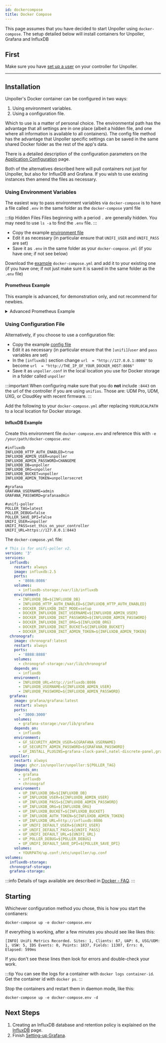 ```yaml
---
id: dockercompose
title: Docker Compose
---
```


This page assumes that you have decided to start Unpoller using `docker-compose`.
The setup detailed below will install containers for Unpoller, Grafana and InfluxDB

## First

Make sure you have [set up a user](controllerlogin) on your controller for Unpoller. 

---

## Installation

Unpoller's Docker container can be configured in two ways:

1. Using environment variables.
1. Using a configuration file.

Which to use is a matter of personal choice. The environmental path has the advantage that
all settings are in one place (albeit a hidden file, and one where all information is available
to all containers). The config file method has the advantage that Unpoller specific
settings can be saved in the same shared Docker folder as the rest of the app's data.

There is a detailed description of the configuration parameters on the
[Application Configuration](../install/configuration) page.

Both of the alternatives described here will pull containers not just for Unpoller,
but also for InfluxDB and Grafana. If you wish to use existing instances then amend the files as necessary.

### Using Environment Variables

The easiest way to pass environment variables via `docker-compose` is to have a
file called `.env` in the same folder as the `docker-compose` yaml file

:::tip Hidden Files
Files beginning with a period `.` are generally hidden. You may need to use `ls -a` to find the `.env` file.
:::

- Copy the example [environment file](https://github.com/unpoller/unpoller/blob/master/init/docker/docker-compose.env.example)
- Edit it as necessary (in particular ensure that `UNIFI_USER` and `UNIFI_PASS` are set)
- Save it as `.env` in the same folder as your `docker-compose.yml` (if you have one; if not see below)

Download the [example](https://github.com/unpoller/unpoller/blob/master/init/docker/docker-compose.yml)
`docker-compose.yml` and add it to your existing one (if you have one; if not just make sure it is
saved in the same folder as the `.env` file)

#### Prometheus Example

This example is advanced, for demonstration only, and not recommend for newbies.

<details>
  <summary>Advanced Prometheus Example</summary>

---

The following example illustrates launching Grafana, Prometheus and Unpoller with docker compose.
This does not utilize a `.env` file nor a configuration file and instead puts all the env variables
directly into the docker-compose file.
This still requires a [Prometheus configuration](../dependencies/prometheus) to scrape Poller.

:::note
This is a [community provided](https://github.com/unpoller/unpoller/issues/309#issuecomment-796870916)
example.
:::

```yaml
version: '3'
services:
  prometheus:
    image: prom/prometheus:latest
    restart: unless-stopped
    ports:
      - '9090:9090'
    volumes:
      - /root/prometheus:/etc/prometheus
      - prometheus-data:/prometheus
  grafana:
    image: grafana/grafana:latest
    restart: unless-stopped
    ports:
      - '3000:3000'
    volumes:
      - grafana-storage:/var/lib/grafana
    depends_on:
      - prometheus
    environment:
      - GF_SECURITY_ADMIN_USER=admin
      - GF_SECURITY_ADMIN_PASSWORD=admin123
      - GF_INSTALL_PLUGINS=grafana-clock-panel,natel-discrete-panel,grafana-piechart-panel
  unpoller:
    image: ghcr.io/unpoller/unpoller:latest
    restart: unless-stopped
    ports:
      - '9130:9130'
    container_name: unpoller
    environment:
      UP_INFLUXDB_DISABLE="true"
      UP_POLLER_DEBUG="false"
      UP_UNIFI_DYNAMIC="false"
      UP_PROMETHEUS_HTTP_LISTEN=0.0.0.0:9130
      UP_PROMETHEUS_NAMESPACE=unifipoller
      UP_UNIFI_CONTROLLER_0_PASS=unifipoller123
      UP_UNIFI_CONTROLLER_0_SAVE_ALARMS="true"
      UP_UNIFI_CONTROLLER_0_SAVE_ANOMALIES="true"
      UP_UNIFI_CONTROLLER_0_SAVE_DPI="true"
      UP_UNIFI_CONTROLLER_0_SAVE_EVENTS="true"
      UP_UNIFI_CONTROLLER_0_SAVE_IDS="true"
      UP_UNIFI_CONTROLLER_0_SAVE_SITES="true"
      UP_UNIFI_CONTROLLER_0_URL=https://192.168.14.250:8443
      UP_UNIFI_CONTROLLER_0_USER=unifipoller

volumes:
  grafana-storage:
  prometheus-data:
```
</details>

### Using Configuration File

Alternatively, if you choose to use a configuration file:

- Copy the example [config file](https://github.com/unpoller/unpoller/blob/master/examples/up.conf.example)
- Edit it as necessary (in particular ensure that the `[unifi]`/`user` and `pass` variables are set)
- In the `[influxdb]` section change ``url  = "http://127.0.0.1:8086"`` to become
  `url  = "http://THE_IP_OF_YOUR_DOCKER_HOST:8086"`
- Save it as `unpoller.conf` in the local location you use for Docker storage in a
  folder called `unpoller`

:::important
When configuring make sure that you do **not** include `:8443` on the url of the controller
if you are using `unifios`. Those are: UDM Pro, UDM, UXG, or CloudKey with recent firmware.
:::

Add the following to your `docker-compose.yml` after replacing `YOURLOCALPATH`
to a local location for Docker storage.

#### InfluxDB Example

Create this environment file `docker-compose.env` and reference this with `-e /your/path/docker-compose.env`:

```text
#influxdb
INFLUXDB_HTTP_AUTH_ENABLED=true
INFLUXDB_ADMIN_USER=unpoller
INFLUXDB_ADMIN_PASSWORD=CHANGEME
INFLUXDB_DB=unpoller
INFLUXDB_ORG=unpoller
INFLUXDB_BUCKET=unpoller
INFLUXDB_ADMIN_TOKEN=unpollersecret

#grafana
GRAFANA_USERNAME=admin
GRAFANA_PASSWORD=grafanaadmin

#unifi-poller
POLLER_TAG=latest
POLLER_DEBUG=false
POLLER_SAVE_DPI=false
UNIFI_USER=unpoller
UNIFI_PASS=set_this_on_your_controller
UNIFI_URL=https://127.0.0.1:8443
```

The `docker-compose.yml` file: 

```yaml
# This is for unifi-poller v2.
version: '3'
services:
  influxdb:
    restart: always
    image: influxdb:2.5
    ports:
      - '8086:8086'
    volumes:
      - influxdb-storage:/var/lib/influxdb
    environment:
      - INFLUXDB_DB=${INFLUXDB_DB}
      - INFLUXDB_HTTP_AUTH_ENABLED=${INFLUXDB_HTTP_AUTH_ENABLED}
      - DOCKER_INFLUXDB_INIT_MODE=setup
      - DOCKER_INFLUXDB_INIT_USERNAME=${INFLUXDB_ADMIN_USER}
      - DOCKER_INFLUXDB_INIT_PASSWORD=${INFLUXDB_ADMIN_PASSWORD}
      - DOCKER_INFLUXDB_INIT_ORG=${INFLUXDB_ORG}
      - DOCKER_INFLUXDB_INIT_BUCKET=${INFLUXDB_BUCKET}
      - DOCKER_INFLUXDB_INIT_ADMIN_TOKEN=${INFLUXDB_ADMIN_TOKEN}
  chronograf:
    image: chronograf:latest
    restart: always
    ports:
      - '8888:8888'
    volumes:
      - chronograf-storage:/var/lib/chronograf
    depends_on:
      - influxdb
    environment:
      - INFLUXDB_URL=http://influxdb:8086
      - INFLUXDB_USERNAME=${INFLUXDB_ADMIN_USER}
      - INFLUXDB_PASSWORD=${INFLUXDB_ADMIN_PASSWORD}
  grafana:
    image: grafana/grafana:latest
    restart: always
    ports:
      - '3000:3000'
    volumes:
      - grafana-storage:/var/lib/grafana
    depends_on:
      - influxdb
    environment:
      - GF_SECURITY_ADMIN_USER=${GRAFANA_USERNAME}
      - GF_SECURITY_ADMIN_PASSWORD=${GRAFANA_PASSWORD}
      - GF_INSTALL_PLUGINS=grafana-clock-panel,natel-discrete-panel,grafana-piechart-panel
  unpoller:
    restart: always
    image: ghcr.io/unpoller/unpoller:${POLLER_TAG}
    depends_on:
      - grafana
      - influxdb
      - chronograf
    environment:
      - UP_INFLUXDB_DB=${INFLUXDB_DB}
      - UP_INFLUXDB_USER=${INFLUXDB_ADMIN_USER}
      - UP_INFLUXDB_PASS=${INFLUXDB_ADMIN_PASSWORD}
      - UP_INFLUXDB_ORG=${INFLUXDB_ORG}
      - UP_INFLUXDB_BUCKET=${INFLUXDB_BUCKET}
      - UP_INFLUXDB_AUTH_TOKEN=${INFLUXDB_ADMIN_TOKEN}
      - UP_INFLUXDB_URL=http://influxdb:8086
      - UP_UNIFI_DEFAULT_USER=${UNIFI_USER}
      - UP_UNIFI_DEFAULT_PASS=${UNIFI_PASS}
      - UP_UNIFI_DEFAULT_URL=${UNIFI_URL}
      - UP_POLLER_DEBUG=${POLLER_DEBUG}
      - UP_UNIFI_DEFAULT_SAVE_DPI=${POLLER_SAVE_DPI}
    volumes:
      - YOURPATH/up.conf:/etc/unpoller/up.conf
volumes:
  influxdb-storage:
  chronograf-storage:
  grafana-storage:
```

:::info
Details of tags available are described in [Docker - FAQ](../help/docker_faq).
:::

## Starting

Whichever configuration method you chose, this is how you start the contianers:

```shell
docker-compose up -e docker-compose.env
```

If everything is working, after a few minutes you should see like likes this:

```none
[INFO] UniFi Metrics Recorded. Sites: 1, Clients: 67, UAP: 6, USG/UDM: 1, USW: 5, IDS Events: 0, Points: 1837, Fields: 11307, Errs: 0, Elapsed: 599ms
```

If you don't see these lines then look for errors and double-check your work.

:::tip
You can see the logs for a container with `docker logs container-id`.
Get the container id with `docker ps`.
:::

Stop the containers and restart them in daemon mode, like this:

```shell
docker-compose up -e docker-compose.env -d
```

## Next Steps

1. Creating an InfluxDB database and retention policy is explained on the
  [InfluxDB](../dependencies/influxdb#post-setup) page.
1. Finish [Setting-up Grafana](../install/grafana).
